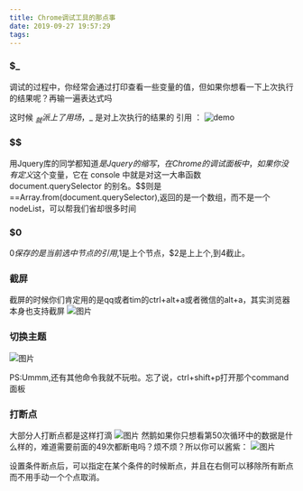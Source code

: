 ```yaml
---
title: Chrome调试工具的那点事
date: 2019-09-27 19:57:29
tags:
---
```


### $_

调试的过程中，你经常会通过打印查看一些变量的值，但如果你想看一下上次执行的结果呢？再输一遍表达式吗
<!-- more -->
这时候 $_ 就派上了用场，$_ 是对上次执行的结果的 引用 ：
![demo](/images/chrome_panel/demo1.png)

### $$

用Jquery库的同学都知道$是Jquery的缩写，在Chrome的调试面板中，如果你没有定义$这个变量，它在 console 中就是对这一大串函数 document.querySelector 的别名。$$则是==Array.from(document.querySelector),返回的是一个数组，而不是一个nodeList，可以帮我们省却很多时间

### $0

$0保存的是当前选中节点的引用,$1是上个节点，$2是上上个,到4截止。

### 截屏
截屏的时候你们肯定用的是qq或者tim的ctrl+alt+a或者微信的alt+a，其实浏览器本身也支持截屏
![图片](/images/chrome_panel/demo2.gif)

### 切换主题

![图片](/images/chrome_panel/demo3.gif)

PS:Ummm,还有其他命令我就不玩啦。忘了说，ctrl+shift+p打开那个command面板
### 打断点

大部分人打断点都是这样打滴
![图片](/images/chrome_panel/demo4.png)
然鹅如果你只想看第50次循环中的数据是什么样的，难道需要前面的49次都断电吗？烦不烦？所以你可以酱紫：
![图片](/images/chrome_panel/demo5.gif)

设置条件断点后，可以指定在某个条件的时候断点，并且在右侧可以移除所有断点而不用手动一个个点取消。

